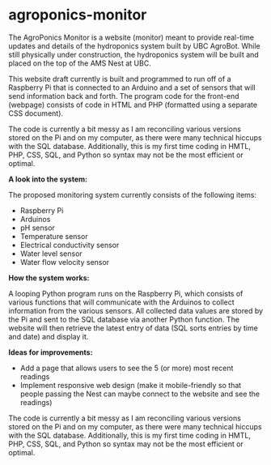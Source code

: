 # agroponics-monitor

The AgroPonics Monitor is a website (monitor) meant to provide real-time updates and details of the hydroponics system built by UBC AgroBot. While still physically under construction, the hydroponics system will be built and placed on the top of the AMS Nest at UBC.

This website draft currently is built and programmed to run off of a Raspberry Pi that is connected to an Arduino and a set of sensors that will send information back and forth. The program code for the front-end (webpage) consists of code in HTML and PHP (formatted using a separate CSS document).

The code is currently a bit messy as I am reconciling various versions stored on the Pi and on my computer, as there were many technical hiccups with the SQL database. Additionally, this is my first time coding in HMTL, PHP, CSS, SQL, and Python so syntax may not be the most efficient or optimal.

**A look into the system:**

The proposed monitoring system currently consists of the following items:
- Raspberry Pi
- Arduinos 
- pH sensor
- Temperature sensor
- Electrical conductivity sensor
- Water level sensor
- Water flow velocity sensor

**How the system works:**

A looping Python program runs on the Raspberry Pi, which consists of various functions that will communicate with the Arduinos to collect information from the various sensors. All collected data values are stored by the Pi and sent to the SQL database via another Python function. The website will then retrieve the latest entry of data (SQL sorts entries by time and date) and display it.


**Ideas for improvements:**
- Add a page that allows users to see the 5 (or more) most recent readings
- Implement responsive web design (make it mobile-friendly so that people passing the Nest can maybe connect to the website and see the readings)

The code is currently a bit messy as I am reconciling various versions stored on the Pi and on my computer, as there were many technical hiccups with the SQL database. Additionally, this is my first time coding in HMTL, PHP, CSS, SQL, and Python so syntax may not be the most efficient or optimal.
